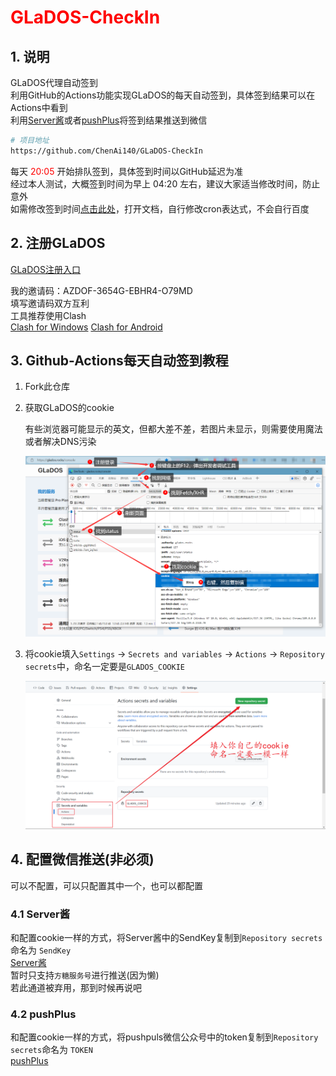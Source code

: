 # <font color="red">GLaDOS-CheckIn</font>

## 1. 说明

GLaDOS代理自动签到  
利用GitHub的Actions功能实现GLaDOS的每天自动签到，具体签到结果可以在Actions中看到  
利用[Server酱](https://sct.ftqq.com/)或者[pushPlus](https://www.pushplus.plus/)将签到结果推送到微信  

```bash
# 项目地址
https://github.com/ChenAi140/GLaDOS-CheckIn
```
每天 <font color="red">20:05</font> 开始排队签到，具体签到时间以GitHub延迟为准  
经过本人测试，大概签到时间为早上 04:20 左右，建议大家适当修改时间，防止意外  
如需修改签到时间[点击此处](./.github/workflows/GLaDOS_CheckIn.yml)，打开文档，自行修改cron表达式，不会自行百度  

## 2. 注册GLaDOS

[GLaDOS注册入口](https://github.com/glados-network/GLaDOS)  

我的邀请码：AZDOF-3654G-EBHR4-O79MD  
填写邀请码双方互利  
工具推荐使用Clash  
[Clash for Windows](https://github.com/Fndroid/clash_for_windows_pkg/tags)           [Clash for Android](https://github.com/Kr328/ClashForAndroid/tags)  

## 3. Github-Actions每天自动签到教程

1. Fork此仓库  

2. 获取GLaDOS的cookie  
   
    有些浏览器可能显示的英文，但都大差不差，若图片未显示，则需要使用魔法或者解决DNS污染  
    
    ![获取cookie.png](./GLaDOS/images/获取cookie.png)  

3. 将cookie填入`Settings` -> `Secrets and variables` -> `Actions` -> `Repository secrets`中，命名一定要是`GLADOS_COOKIE`  
   
    ![配置cookie.png](./GLaDOS/images/配置cookie.png)  

## 4. 配置微信推送(非必须)

可以不配置，可以只配置其中一个，也可以都配置  

### 4.1 Server酱

和配置cookie一样的方式，将Server酱中的SendKey复制到`Repository secrets`命名为 `SendKey`  
[Server酱](https://sct.ftqq.com/)  
暂时只支持`方糖服务号`进行推送(因为懒)  
若此通道被弃用，那到时候再说吧  

### 4.2 pushPlus

和配置cookie一样的方式，将pushpuls微信公众号中的token复制到`Repository secrets`命名为 `TOKEN`  
[pushPlus](https://www.pushplus.plus/)  